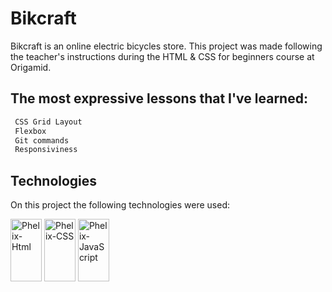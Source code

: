 # Bikcraft

Bikcraft is an online electric bicycles store. This project was made following the teacher's instructions during the HTML & CSS for beginners course at Origamid.

## The most expressive lessons that I've learned:

```HTML
 CSS Grid Layout
 Flexbox
 Git commands
 Responsiviness
```

## Technologies

On this project the following technologies were used:

 <div>

  <div style="display: inline_block">
 <img align"center" alt="Phelix-Html" src="https://cdn.jsdelivr.net/gh/devicons/devicon/icons/html5/html5-original.svg"  width="50" height="100"/>
 <img align"center" alt="Phelix-CSS" src="https://cdn.jsdelivr.net/gh/devicons/devicon/icons/css3/css3-original.svg"  width="50" height="100"/>
  <img align"center" alt="Phelix-JavaScript" src="https://cdn.jsdelivr.net/gh/devicons/devicon/icons/javascript/javascript-original.svg"  width="50" height="100"/>

 
</div>
 

